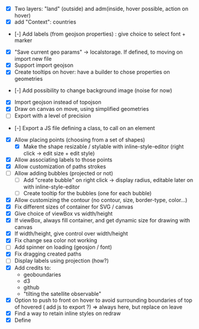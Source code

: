 - [x] Two layers: "land" (outside) and adm(inside, hover possible, action on hover)
- [x] add "Context": countries
- [-] Add labels (from geojson properties) : give choice to select font + marker
- [x] "Save current geo params" -> localstorage. If defined, to moving on import new file
- [x] Support import geojson
- [x] Create tooltips on hover: have a builder to chose properties on geometries
- [-] Add possibility to change background image (noise for now)
- [x] Import geojson instead of topojson
- [x] Draw on canvas on move, using simplified geometries
- [ ] Export with a level of precision
- [-] Export a JS file defining a class, to call on an element
- [x] Allow placing points (choosing from a set of shapes)
    - [x] Make the shape resizable / stylable with inline-style-editor (right click -> edit size + edit style)
- [x] Allow associating labels to those points
- [x] Allow customization of paths strokes
- [ ] Allow adding bubbles (projected or not)
    - [ ] Add "create bubble" on right click -> display radius, editable later on with inline-style-editor
    - [ ] Create tooltip for the bubbles (one for each bubble) 
- [x] Allow customizing the contour (no contour, size, border-type, color...)
- [x] Fix different sizes of container for SVG / canvas
- [x] Give choice of viewBox vs width/height
- [x] If viewBox, always fill container, and get dynamic size for drawing with canvas
- [x] If width/height, give control over width/height
- [x] Fix change sea color not working
- [ ] Add spinner on loading (geosjon / font)
- [x] Fix dragging created paths
- [ ] Display labels using projection (how?)
- [x] Add credits to:
    - geoboundaries
    - d3
    - github
    - "tilting the satellite observable"
- [x] Option to push to front on hover to avoid surrounding boundaries of top of hovered ( add js to export ?) => always here, but replace on leave
- [x] Find a way to retain inline styles on redraw  
- [x] Define <style> in <defs> in SVG directly  
- [x] Allow for ordering <land> div after/before countries/ADM1. If after, remove <SourceGraphic> from merge filter, otherwise retain it (for stroke)
- [x] Wrap "land" inside an inline <image> tag, inside a separate <svg> for FF performance (and maybe other browsers?)
    - MUCH worse performance on chrome. Tried:
        - Move svg containing <image> on the outside: same
        - Same principle, using <img> tag: same
    - Solution: will-change: opacity + <image>
- [x] Instructions: how to tilt / rotate / zoom / drag
- [x] Change zoom sensibility according to FOV
- [x] Animate object along path
- [x] Add validation on imported data (alpha-3 / shapeName)
- [x] Add conversion of final CSS rgb(x y z) => #hex
- [x] Format tooltip when containing decimal values => determine formatter automatically
    - [x] Allow to change format locale
- [-] Choice to remove imported fonts -> export only used fonts
- [x] On delete country, delete legend + color def (+ else ?)
- [x] Export button => popup modal to select
    - [x] No redraw on resize
    - [x] Choice between "font(s) will be included in final file" & "best between embed font / transform text to paths"
- [x] SEO: title + meta tag + raw html for FAQ
- [x] Redesign layout: accordions on right, data / colors / legend on left
- [x] Add line at the end of path (<marker>)
- [x] Delete paths on right click in menu
- [ ] Sitemap
- [x] Allow change fill color for land when base layer
- [ ] README github: explain how optimizations work
- [x] Add example(s)
- [x] Change default filter 2 
- [x] Make more fine-tuning altitude/FOV more intuitive
- [x] Allow minification of JS
- [-] Implement Undo / Redo on points / labels moving 
- [x] Allow more projections
- [x] Add categorical colors by hand
- [x] Formatting language: chose for legend + tooltip
- [ ] Store deleted elements. Button to reset deleted ?
- [x] Disable double-click zoom
- [x] Legend: style not applied on template
- [x] Legend: color width/height not reported immediatly
- [x] Tooltip check/uncheck: style not applied to template
- [x] Altitude bounds not correct when satellite directly used
- [x] Allow for undefined values in quantil/ze, with a checkbox appearing if there are undefined values
- [-] Legend can go off-canvas when resizing -> Not a big deal
- [x] On small canvas, there seems to be off-canvas drawings
- [x] Export as raster no working when legend is present
- [x] Dynamic bounds for border radius depending on max of width/height
- [ ] inline style editor: no css selection by attribute with [id=]
- [x] geoclip to accomodate border-radius ? at least use masking
- [x] modifications on stroke of country not exported when saving
- [x] Allow for multi-line labels
- [x] Inline style editor: give name to other elements. Add parent <text> element for <tspan>
- [x] Only include code for tooltip when one tooltip included
- [x] Delay optimizing content of <image> at export time (for performance)

- [x] ISE open on click
- [x] Check export endpoint hit
- [x] Micro: Store position (lat / lnt / zoom / pitch / bearing)
- [x] Micro: Lock / unlock mechanism (allow map drag when on SVG) 
- [x] Micro: Layers in "layers" tab
- [-] Micro: Building with same id = same color 
- [x] Micro: Check building order with height
- [ ] Micro: Check building to merge if below other buidling
- [x] Micro: Railway layer 
- [x] Micro: MapTiler + OSM attribution 
- [x] Micro: OSM attribution on exported file 
- [x] Micro: Persist currentMode in state
- [x] Micro: remove forward element on hover
- [x] Micro: Order building layer elements by height
- [x] Micro: Building: Add 3 classes at random
- [x] Micro: Allow write labels / add points
- [x] Micro: Add nominatim search
- [x] Micro: Save changed CSS
- [x] Micro: CSS themes as separate .css files
    - [x] Color + lighter color on hover
- [x] Micro: Toggle layers 
- [x] Micro: Layers parametrization
    - [x] SVG pattern: density + color + width + pattern (/o\*...)
    - [x] Stroke color + fill color
    - [x] 3 colors for buildings (3 classes)
    - [x] Bind style change from ISE to layer stroke / fill color 
    - [ ] Noise?
- [x] Micro: Make "other" layer work
- [x] Micro: Preset palette selection
- [x] Micro: Background colors customization (as non-disableable layer )
- [x] Micro: Background contour padding
- [x] Micro: Animation on visible 
- [x] Micro: Export (CSS + font, no tooltip mechanism)
- [x] Micro: Bonus: cut geometries outside of border when high border radius
- [x] Micro: Bonus: Freehand drawing: https://github.com/steveruizok/perfect-freehand?tab=readme-ov-file
- [-] Micro: Bonus: Stitch / polygon merge in web workers
- [x] Micro: Bonus: Stroke width far from camera when pitch thinner
- [x] Micro: Bonus: More patterns!
- [ ] Micro: New front page
- [x] Micro: Debug right click
- [x] Micro: Fill pattern hover
- [x] Micro: Stop computations when moving
- [ ] Remove labels off canvas
- [ ] Freehand: style group with ISE (add custom CSS rule on the fly on <g> parent)
- [ ] Freehand: Allow drag drawing
- [ ] Freehand: Allow deletion
- [ ] Double click text edit prevent ISE
- [ ] Micro: 3d elements (see maplibre 3D model demo)
- [ ] Micro: Use protomaps (upload tiles and configure nginx to serve it, using the pm plugin in the front)
- [ ] Self-hosting
- [ ] Show tooltip conditionnaly
- [ ] Tooltip creation: Use WYSIWYG editor
- [ ] Allow tooltip creation on single element
- [ ] Draw pin on map / any imported image (URL or uploaded as b64, must be < some size in kb)
- [ ] Data export: remove empty objects
- [ ] Data import / export: Move into modal
- [ ] Data edition: allow inline edition with a lightweight grid edition sofware (lazy-loaded)
- [ ] Top space above "Max legend width"
- [ ] Bootstrap: allow main colors customization
  - upgrade to 5.3
  - use color modes
  - pass mode as input of Map
- [ ] Macro: Render simplified while changing altitude / fov
- [ ] Allow external link on click of entity
- [ ] Text / icons / images / freehand : use https://github.com/daybrush/moveable
- [ ] Text: just use Maj+Enter for new line instead of ++

- [ ] Geoboundaries: give name to disputed territories
- [ ] Geoboundaries: attribution to exported file
- [ ] Geoboundaries: remove job (or just send an alert)
- [ ] "No data color" should be available in "color using data"
- [ ] ISE: 
  - clearer wording (stroke-width -> Stroke Width)
  - stroke / fill -> "Stroke / Fill color"
  - Color picker below, not to side
  - Allow text mapping ('inline' -> "France", ".country" -> "All countries", ".country:hover": "Countries hover)
  - Change "rule" to dropdown select
  - Allow parametrization of modal width
  - Callback function to allow to go up the DOM tree of selected element

- [ ] Separate (lazy-load) micro and macro
- [ ] Migrate to svelte 5
- [ ] Use typescript
- [ ] Use svelte/kit
    - [ ] Disable cloudflare deployment
    - [ ] Deploy on VPS
- [ ] Use vite
  - require.context => import.meta.glob
  - HtmlWebpackPlugin -> new FrontPage component
  - Inline imports -> ?raw (https://vite.dev/guide/assets)



